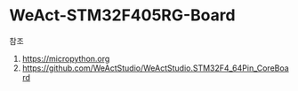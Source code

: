 # WeAct-STM32F405RG-Board

참조
1. https://micropython.org
2. https://github.com/WeActStudio/WeActStudio.STM32F4_64Pin_CoreBoard

